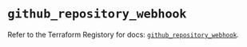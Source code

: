 # `github_repository_webhook`

Refer to the Terraform Registory for docs: [`github_repository_webhook`](https://registry.terraform.io/providers/integrations/github/5.28.1/docs/resources/repository_webhook).
